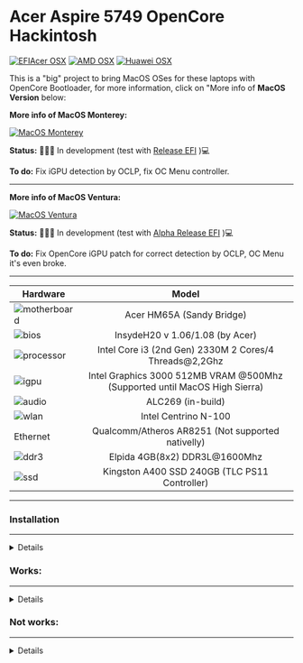 # Acer Aspire 5749 OpenCore Hackintosh

[![EFIAcer OSX](https://img.shields.io/badge/EFIAcerHackintosh-available_here-violet.svg)](https://github.com/sebasrock156/Acer-E5-572-TMP246-OpenCore)
[![AMD OSX](https://img.shields.io/badge/AMDOSX-alpha_available-violet.svg)](https://github.com/sebasrock156/Asus-X555QA-Hackintosh)
[![Huawei OSX](https://img.shields.io/badge/HuaweiHackintosh-available-violet.svg)](https://github.com/sebasrock156/Huawei-Matebook-D14-21-OpenCore)

This is a "big" project to bring MacOS OSes for these laptops with OpenCore Bootloader, for more information, click on "More info of **MacOS Version** below:

**More info of MacOS Monterey:**

[![MacOS Monterey](https://i.imgur.com/G3qQ9T2.png)](https://github.com/sebasrock156/Acer-Aspire-5749-Hackintosh/tree/Monterey)

**Status:** 👨🏾‍🏭 In development (test with [Release EFI](https://github.com/sebasrock156/Acer-Aspire-5749-Hackintosh/releases) )💻

**To do:** Fix iGPU detection by OCLP, fix OC Menu controller.

---

**More info of MacOS Ventura:**

[![MacOS Ventura](https://i.imgur.com/G3qQ9T2.png)](https://github.com/sebasrock156/Acer-Aspire-5749-Hackintosh/tree/Ventura)

**Status:** 👨🏾‍🏭 In development (test with [Alpha Release EFI](https://github.com/sebasrock156/Acer-Aspire-5749-Hackintosh/releases) )💻

**To do:** Fix OpenCore iGPU patch for correct detection by OCLP, OC Menu it's even broke.

---

Hardware | Model
--- |:--:
![motherboard](https://i.imgur.com/kjUKjB2.png) | Acer HM65A (Sandy Bridge)
![bios](https://i.imgur.com/98P6ntE.png) | InsydeH20 v 1.06/1.08 (by Acer)
![processor](https://i.imgur.com/wpQP7WW.png) | Intel Core i3 (2nd Gen) 2330M 2 Cores/4 Threads@2,2Ghz
![igpu](https://i.imgur.com/pk2H9Aw.png) | Intel Graphics 3000 512MB VRAM @500Mhz (Supported until MacOS High Sierra)
![audio](https://i.imgur.com/A7RRuUn.png) | ALC269 (in-build)
![wlan](https://i.imgur.com/9eDLwo9.png) | Intel Centrino N-100
Ethernet | Qualcomm/Atheros AR8251 (Not supported nativelly)
![ddr3](https://i.imgur.com/5MAnSyf.png) | Elpida 4GB(8x2) DDR3L@1600Mhz
![ssd](https://i.imgur.com/pozDx4X.png) | Kingston A400 SSD 240GB (TLC PS11 Controller)
---

### Installation
---

<details>


⚠️ **SOME WARNINGS BEFORE ⚠️:**

*1. During all the process, try have another laptop/PC with Hackintosh posibilities (as last resource for fix any Boot problems)*

*2. Use a SATA3 SSD for install any MacOS version; HDDs are so slow for this; M.2 SSDs may be work, but, default BIOS doesn't support it*

</details>


### Works:
---
<details>

- Opencore 0.9.2 ✅ (Although OC Menu doesn't recognize periphericals)

- Installer Boot ✅ (Installation on SSD: ~30/35 minutes)

- System Boot ✅

- USB Ports ✅

- VoodooPS2Controller/Keyboard+Touchpad ✅

- Camera ✅ (works perfectly)

- Battery charging and stats ✅

- Screen ✅ (1336x768)

- Audio Card ✅ (Could be sounds cutted)

- Wi-Fi ✅ (It's fully working)

 
</details>


### Not works:
---

<details>

- HDMI ❌ (Enable it with OCLP, but not for now)
- VGA/Displayport ❌ (System try put in 90Hz and the built-in screen crash)
